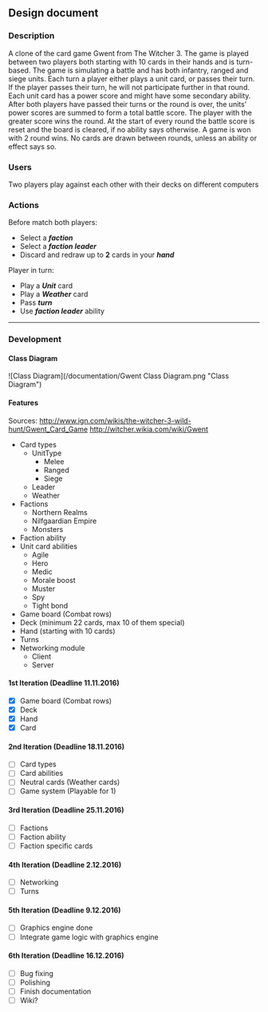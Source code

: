 ## Design document ##

### Description ###
A clone of the card game Gwent from The Witcher 3. The game is played between
two players both starting with 10 cards in their hands and is turn-based. The
game is simulating a battle and has both infantry, ranged and siege units.
Each turn a player either plays a unit card, or passes their turn. If the
player passes their turn, he will not participate further in that round. Each
unit card has a power score and might have some secondary ability. After both
players have passed their turns or the round is over, the units' power scores
are summed to form a total battle score. The player with the greater score wins
the round. At the start of every round the battle score is reset and the board
is cleared, if no ability says otherwise. A game is won with 2 round wins. No
cards are drawn between rounds, unless an ability or effect says so.

### Users ###
Two players play against each other with their decks on different computers

### Actions ###
Before match both players:
- Select a **_faction_**
- Select a **_faction leader_**
- Discard and redraw up to **2** cards in your **_hand_**

Player in turn:
- Play a **_Unit_** card
- Play a **_Weather_** card
- Pass **_turn_**
- Use **_faction leader_** ability

---
### Development ###

#### Class Diagram ####
![Class Diagram](/documentation/Gwent Class Diagram.png "Class Diagram")

#### Features ####
Sources:
http://www.ign.com/wikis/the-witcher-3-wild-hunt/Gwent_Card_Game
http://witcher.wikia.com/wiki/Gwent

- Card types
    - UnitType
        - Melee
        - Ranged
        - Siege
    - Leader
    - Weather
- Factions
    - Northern Realms
    - Nilfgaardian Empire
    - Monsters
- Faction ability
- Unit card abilities
    - Agile
    - Hero
    - Medic
    - Morale boost
    - Muster
    - Spy
    - Tight bond
- Game board (Combat rows)
- Deck (minimum 22 cards, max 10 of them special)
- Hand (starting with 10 cards)
- Turns
- Networking module
	- Client
	- Server

#### 1st Iteration (Deadline 11.11.2016) ####
- [x] Game board (Combat rows)
- [x] Deck
- [x] Hand
- [x] Card

#### 2nd Iteration (Deadline 18.11.2016) ####
- [ ] Card types
- [ ] Card abilities
- [ ] Neutral cards (Weather cards)
- [ ] Game system (Playable for 1)

#### 3rd Iteration (Deadline 25.11.2016) ####
- [ ] Factions
- [ ] Faction ability
- [ ] Faction specific cards

#### 4th Iteration (Deadline 2.12.2016) ####
- [ ] Networking
- [ ] Turns

#### 5th Iteration (Deadline 9.12.2016) ####
- [ ] Graphics engine done
- [ ] Integrate game logic with graphics engine

#### 6th Iteration (Deadline 16.12.2016) ####
- [ ] Bug fixing
- [ ] Polishing
- [ ] Finish documentation
- [ ] Wiki?
